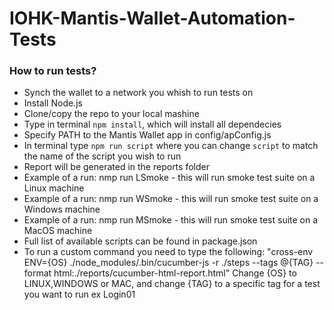 # IOHK-Mantis-Wallet-Automation-Tests

  ### How to run tests?
  * Synch the wallet to a network you whish to run tests on
  * Install Node.js
  * Clone/copy the repo to your local mashine
  * Type in terminal `npm install`, which will install all dependecies
  * Specify PATH to the Mantis Wallet app in config/apConfig.js
  * In terminal type `npm run script` where you can change `script` to match the name of the script you wish to run
  * Report will be generated in the reports folder
  * Example of a run: nmp run LSmoke - this will run smoke test suite on a Linux machine
  * Example of a run: nmp run WSmoke - this will run smoke test suite on a Windows machine
  * Example of a run: nmp run MSmoke - this will run smoke test suite on a MacOS machine
  * Full list of available scripts can be found in package.json
  * To run a custom command you need to type the following:
  "cross-env ENV={OS} ./node_modules/.bin/cucumber-js -r ./steps --tags @{TAG} --format html:./reports/cucumber-html-report.html" Change {OS} to LINUX,WINDOWS or MAC, and change {TAG} to a specific tag for a test you want to run ex Login01
